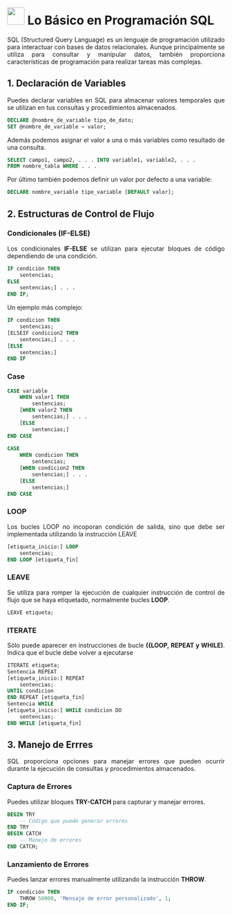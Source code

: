 <div align="justify">

# <img src=../../../images/coding-book.png width="40"> Lo Básico en Programación SQL

SQL (Structured Query Language) es un lenguaje de programación utilizado para interactuar con bases de datos relacionales. Aunque principalmente se utiliza para consultar y manipular datos, también proporciona características de programación para realizar tareas más complejas.

## 1. Declaración de Variables

Puedes declarar variables en SQL para almacenar valores temporales que se utilizan en tus consultas y procedimientos almacenados.

```sql
DECLARE @nombre_de_variable tipo_de_dato;
SET @nombre_de_variable = valor;
```

Además podemos asignar el valor a una o más variables como resultado de una consulta.

```sql
SELECT campo1, campo2, . . . INTO variable1, variable2, . . . 
FROM nombre_tabla WHERE . . .
```

Por último también podemos definir un valor por defecto a una variable:

```sql
DECLARE nombre_variable tipo_variable [DEFAULT valor];
```

## 2. Estructuras de Control de Flujo

### Condicionales (IF-ELSE)

Los condicionales __IF-ELSE__ se utilizan para ejecutar bloques de código dependiendo de una condición.

```sql
IF condición THEN
    sentencias;
ELSE
    sentencias;] . . .
END IF;
```

Un ejemplo más complejo:

```sql
IF condicion THEN
    sentencias;
[ELSEIF condicion2 THEN
    sentencias;] . . .
[ELSE 
    sentencias;]
END IF
```

### Case

```sql
CASE variable
    WHEN valor1 THEN
        sentencias;
    [WHEN valor2 THEN
        sentencias;] . . .
    [ELSE 
        sentencias;]
END CASE
 
CASE
    WHEN condicion THEN
        sentencias;
    [WHEN condicion2 THEN
        sentencias;] . . .
    [ELSE 
        sentencias;]
END CASE
```

### LOOP

Los bucles LOOP no incoporan condición de salida, sino que debe ser implementada utilizando la instrucción LEAVE

```sql
[etiqueta_inicio:] LOOP
    sentencias;
END LOOP [etiqueta_fin]
```

### LEAVE

Se utiliza para romper la ejecución de cualquier instrucción de control de flujo que se haya etiquetado, normalmente bucles __LOOP__.

```sql
LEAVE etiqueta;
```

### ITERATE

Sólo puede aparecer en instrucciones de bucle __({LOOP, REPEAT y WHILE)__. 
Indica que el bucle debe volver a ejecutarse

```sql
ITERATE etiqueta;
Sentencia REPEAT
[etiqueta_inicio:] REPEAT
    sentencias;
UNTIL condicion
END REPEAT [etiqueta_fin]
Sentencia WHILE
[etiqueta_inicio:] WHILE condicion DO
    sentencias;
END WHILE [etiqueta_fin]
```

## 3. Manejo de Errres

SQL proporciona opciones para manejar errores que pueden ocurrir durante la ejecución de consultas y procedimientos almacenados.

### Captura de Errores

Puedes utilizar bloques __TRY-CATCH__ para capturar y manejar errores.

```sql
BEGIN TRY
    -- Código que puede generar errores
END TRY
BEGIN CATCH
    -- Manejo de errores
END CATCH;
```

### Lanzamiento de Errores

Puedes lanzar errores manualmente utilizando la instrucción __THROW__.

```sql
IF condición THEN
    THROW 50000, 'Mensaje de error personalizado', 1;
END IF;

```

 </div>